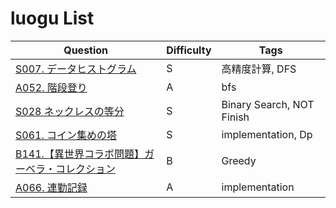 # luogu List

| Question | Difficulty | Tags |
|---|---|---|
| [S007. データヒストグラム](./paizajp/S007.%20データヒストグラム.md) | S | 高精度計算, DFS |
| [A052. 階段登り](./paizajp/A052.%20階段登り.md) | A | bfs |
| [S028 ネックレスの等分](./paizajp/S028%20ネックレスの等分.md) | S | Binary Search, NOT Finish |
| [S061. コイン集めの塔](./paizajp/S061.%20コイン集めの塔.md) | S | implementation, Dp |
| [B141.【異世界コラボ問題】ガーベラ・コレクション](./paizajp/B141.【異世界コラボ問題】ガーベラ・コレクション.md) | B | Greedy |
| [A066. 連勤記録](./paizajp/A066.%20連勤記録.md) | A | implementation |

